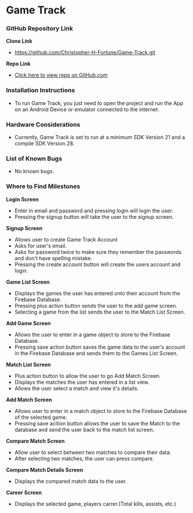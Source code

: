# Game Track #

### GitHub Repository Link ###

**Clone Link**
- https://github.com/Christopher-H-Fortune/Game-Track.git

**Repo Link**
- [Click here to view repo on GitHub.com](https://github.com/Christopher-H-Fortune/Game-Track)

### Installation Instructions ###

* To run Game Track, you just need to open the project and run the App on an Android Device or emulator connected to the internet. 

### Hardware Considerations ###

* Currently, Game Track is set to run at a minimum SDK Version 21 and a compile SDK Version 28.

### List of Known Bugs ###

* No known bugs.

### Where to Find Milestones ###

**Login Screen**

- Enter in email and password and pressing login will login the user.
- Pressing the signup button will take the user to the signup screen.

**Signup Screen**

- Allows user to create Game Track Account
- Asks for user's email.
- Asks for password twice to make sure they remember the passwords and don't have spelling mistake.
- Pressing the create account button will create the users account and login.

**Game List Screen**

- Displays the games the user has entered onto their account from the Firebase Database.
- Pressing plus action button sends the user to the add game screen.
- Selecting a game from the list sends the user to the Match List Screen.

**Add Game Screen**

- Allows the user to enter in a game object to store to the Firebase Database.
- Pressing save action button saves the game data to the user's account in the Firebase Database and sends them to the Games List Screen.

**Match List Screen** 

- Plus action button to allow the user to go Add Match Screen.
- Displays the matches the user has entered in a list view.
- Allows the user select a match and view it's details.

**Add Match Screen** 

- Allows user to enter in a match object to store to the Firebase Database of the selected game.
- Pressing save acition button allows the user to save the Match to the database and send the user back to the match list screen.

**Compare Match Screen**

- Allow user to select between two matches to compare their data.
- After selecting two matches, the user can press compare.

**Compare Match Details Screen**

- Displays the compared match data to the user.

**Career Screen**

- Displays the selected game, players carrer.(Total kills, assists, etc.)